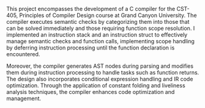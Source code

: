 






This project encompasses the development of a C compiler for the CST-405, Principles of Compiler Design course at Grand Canyon University. The compiler executes semantic checks by categorizing them into those that can be solved immediately and those requiring function scope resolution. I implemented an instruction stack and an instruction struct to effectively manage semantic checks and function calls, implementing scope handling by deferring instruction processing until the function declaration is encountered.

Moreover, the compiler generates AST nodes during parsing and modifies them during instruction processing to handle tasks such as function returns. The design also incorporates conditional expression handling and IR code optimization. Through the application of constant folding and liveliness analysis techniques, the compiler enhances code optimization and management.